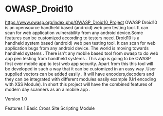 # OWASP_Droid10
https://www.owasp.org/index.php/OWASP_Droid10_Project
OWASP Droid10 is an opensource  handheld based (android) web pen testing tool. It can scan for web application vulnerability from any android device.Some features can be customized according to testers need.
Droid10 is a handheld system based (android) web pen testing tool. It can scan for web application bugs from any android device. The world is moving towards handheld systems . There isn't any mobile based tool from owasp to do web app pen testing from handheld systems . This app is going to be OWASP first ever mobile app to test web app security. Apart from this this tool will be developed in such a way that it can be customized in an easy way .User supplied vectors can be added easily . It will have encoders,decoders and they can be integrated with different modules easily example (Url encoding with XSS Module). In short this project will have the combined features of modern day scanners as an a mobile app . 

Version 1.0

Features
1.Basic Cross Site Scripting Module
